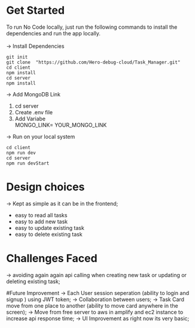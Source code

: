 # Get Started

To run No Code locally, just run the following commands to install the dependencies and run the app locally. <br/><br/>
-> Install Dependencies <br/>

```
git init
git clone  "https://github.com/Hero-debug-cloud/Task_Manager.git"
cd client
npm install
cd server
npm install
```

-> Add MongoDB Link

1. cd server
2. Create .env file
3. Add Variabe <Br/>
   MONGO_LINK= YOUR_MONGO_LINK <Br/>

-> Run on your local system

```
cd client
npm run dev
cd server
npm run devStart
```

# Design choices
-> Kept as simple as it can be in the frontend;

- easy to read all tasks
- easy to add new task
- easy to update existing task
- easy to delete existing task

# Challenges Faced
-> avoiding again again api calling when creating new task or updating or deleting existing task;

#Future Improvement
-> Each User session seperation (ability to login and signup ) using JWT token;
-> Collaboration between users;
-> Task Card move from one place to another (ability to move card anywhere in the screen);
-> Move from free server to aws in amplify and ec2 instance to increase api response time;
-> UI Improvement as right now its very basic;
